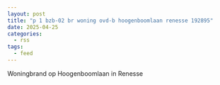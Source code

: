 ```yaml
---
layout: post
title: "p 1 bzb-02 br woning ovd-b hoogenboomlaan renesse 192895"
date: 2025-04-25
categories: 
  - rss
tags: 
  - feed
---
```


Woningbrand op Hoogenboomlaan in Renesse
